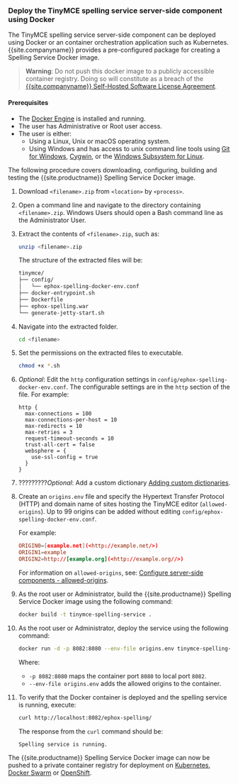 ### Deploy the TinyMCE spelling service server-side component using Docker
The TinyMCE spelling service server-side component can be deployed using Docker or an container orchestration application such as Kubernetes. {{site.companyname}} provides a pre-configured package for creating a Spelling Service Docker image.

> **Warning**: Do not push this docker image to a publicly accessible  container registry. Doing so will constitute as a breach of the [{{site.companyname}} Self-Hosted Software License Agreement](https://about.tiny.cloud/legal/tiny-self-hosted-software-license-agreement-enterprise/).

#### Prerequisites
* The [Docker Engine](https://docs.docker.com/engine/docker-overview/) is installed and running.
* The user has Administrative or Root user access.
* The user is either:
  * Using a Linux, Unix or macOS operating system.
  * Using Windows and has access to unix command line tools using [Git for Windows](https://gitforwindows.org/), [Cygwin](https://www.cygwin.com/), or the [Windows Subsystem for Linux](https://docs.microsoft.com/en-us/windows/wsl/install-win10).

The following procedure covers downloading, configuring, building and testing the {{site.productname}} Spelling Service Docker image.

1. Download `<filename>.zip` from `<location>` by `<process>`.
2. Open a command line and navigate to the directory containing `<filename>.zip`. Windows Users should open a Bash command line as the Administrator User.
3. Extract the contents of `<filename>.zip`, such as:

    ```sh
    unzip <filename>.zip
    ```
    The structure of the extracted files will be:
    ```sh
    tinymce/
    ├── config/
    │   └── ephox-spelling-docker-env.conf
    ├── docker-entrypoint.sh
    ├── Dockerfile
    ├── ephox-spelling.war
    └── generate-jetty-start.sh
    ```
4. Navigate into the extracted folder.

    ```sh
    cd <filename>
    ```
5. Set the permissions on the extracted files to executable.

    ```sh
    chmod +x *.sh
    ```
6. _Optional_: Edit the `http` configuration settings in `config/ephox-spelling-docker-env.conf`. The configurable settings are in the `http` section of the file. For example:

    ```
    http {
      max-connections = 100
      max-connections-per-host = 10
      max-redirects = 10
      max-retries = 3
      request-timeout-seconds = 10
      trust-all-cert = false
      websphere = {
        use-ssl-config = true
      }
    }
    ```
1. ?????????_Optional_: Add a custom dictionary [Adding custom dictionaries]({{site.baseurl}}/enterprise/check-spelling/custom/).
7. Create an `origins.env` file and specify the Hypertext Transfer Protocol (HTTP) and domain name of sites hosting the TinyMCE editor (`allowed-origins`). Up to 99 origins can be added without editing `config/ephox-spelling-docker-env.conf`.

    For example:

    ```conf
    ORIGIN0=[example.net](<http://example.net/>)
    ORIGIN1=example
    ORIGIN2=http://[example.org](<http://example.org//>)
    ```
    For information on `allowed-origins`, see: [Configure server-side components - allowed-origins]({{site.baseurl}}/enterprise/server/configure/#allowed-originsrequired).
8. As the root user or Administrator, build the {{site.productname}} Spelling Service Docker image using the following command:

    ```sh
    docker build -t tinymce-spelling-service .
    ```
9. As the root user or Administrator, deploy the service using the following command:

    ```sh
    docker run -d -p 8082:8080 --env-file origins.env tinymce-spelling-service
    ```
    Where:
    * `-p 8082:8080` maps the container port `8080` to local port `8082`.
    * `--env-file origins.env` adds the allowed origins to the container.
10. To verify that the Docker container is deployed and the spelling service is running, execute:

    ```sh
    curl http://localhost:8082/ephox-spelling/
    ```
    The response from the `curl` command should be:
    ```
    Spelling service is running.
    ```

The {{site.productname}} Spelling Service Docker image can now be pushed to a private container registry for deployment on [Kubernetes](https://kubernetes.io/), [Docker Swarm](https://docs.docker.com/engine/swarm/) or [OpenShift](https://www.openshift.com/).